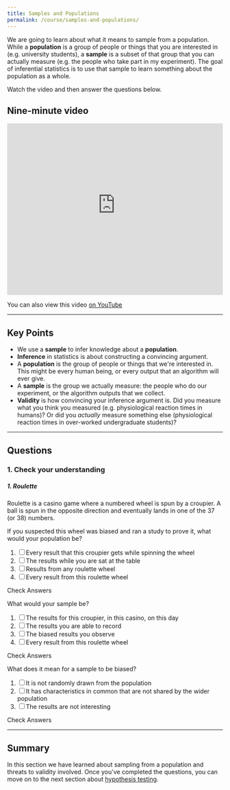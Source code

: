 ```yaml
---
title: Samples and Populations
permalink: /course/samples-and-populations/
---
```


We are going to learn about what it means to sample from a population. While a **population** is a group of people or things that you are interested in (e.g. university students), a **sample** is a subset of that group that you can actually measure (e.g. the people who take part in my experiment). The goal of inferential statistics is to use that sample to learn something about the population as a whole.

Watch the video and then answer the questions below.

## Nine-minute video

<iframe width="100%" height="400px" src="https://www.youtube-nocookie.com/embed/Kl8hfypEMo0" frameborder="0" allow="accelerometer; autoplay; clipboard-write; encrypted-media; gyroscope; picture-in-picture" allowfullscreen></iframe>

You can also view this video [on YouTube](https://youtu.be/Kl8hfypEMo0)

---

## Key Points

* We use a **sample** to infer knowledge about a **population**.
* **Inference** in statistics is about constructing a convincing argument.
* A **population** is the group of people or things that we're interested in. This might be every human being, or every output that an algorithm will ever give.
* A **sample** is the group we actually measure: the people who do our experiment, or the algorithm outputs that we collect.
* **Validity** is how convincing your inference argument is. Did you measure what you think you measured (e.g. physiological reaction times in humans)? Or did you _actually_ measure something else (physiological reaction times in over-worked undergraduate students)?

---

## Questions

### 1. Check your understanding

##### 1. Roulette

Roulette is a casino game where a numbered wheel is spun by a croupier. A ball is spun in the opposite direction and eventually lands in one of the 37 (or 38) numbers.

If you suspected this wheel was biased and ran a study to prove it, what would your population be?

1. <input type="checkbox" id="q11" data-answer="false" /><label for="q11">Every result that this croupier gets while spinning the wheel</label> <span id="q11c" style="display:inline-block"></span>
2. <input type="checkbox" id="q12" data-answer="false" /><label for="q12">The results while you are sat at the table</label> <span id="q12c" style="display:inline-block"></span>
3. <input type="checkbox" id="q13" data-answer="false"/><label for="q13">Results from any roulette wheel</label> <span id="q13c" style="display:inline-block"></span>
4. <input type="checkbox" id="q14" data-answer="true" /><label for="q14">Every result from this roulette wheel</label> <span id="q14c" style="display:inline-block"></span>

<a class="btn btn-primary" type="submit" onClick="checkAnswers('q1')">Check Answers</a>
<script src="/assets/check.js"></script>

What would your sample be?

1. <input type="checkbox" id="q21" data-answer="false" /><label for="q21">The results for this croupier, in this casino, on this day</label> <span id="q21c" style="display:inline-block"></span>
2. <input type="checkbox" id="q22" data-answer="true" /><label for="q22">The results you are able to record</label> <span id="q22c" style="display:inline-block"></span>
3. <input type="checkbox" id="q23" data-answer="false"/><label for="q23">The biased results you observe</label> <span id="q23c" style="display:inline-block"></span>
4. <input type="checkbox" id="q24" data-answer="false" /><label for="q24">Every result from this roulette wheel</label> <span id="q24c" style="display:inline-block"></span>

<a class="btn btn-primary" type="submit" onClick="checkAnswers('q2')">Check Answers</a>

What does it mean for a sample to be biased?

1. <input type="checkbox" id="q31" data-answer="true" /><label for="q31">It is not randomly drawn from the population</label> <span id="q31c" style="display:inline-block"></span>
2. <input type="checkbox" id="q32" data-answer="true" /><label for="q32">It has characteristics in common that are not shared by the wider population</label> <span id="q32c" style="display:inline-block"></span>
3. <input type="checkbox" id="q33" data-answer="false"/><label for="q33">The results are not interesting</label> <span id="q33c" style="display:inline-block"></span>

<a class="btn btn-primary" type="submit" onClick="checkAnswers('q3')">Check Answers</a>


---

## Summary

In this section we have learned about sampling from a population and threats to validity involved. Once you've completed the questions, you can move on to the next section about [hypothesis testing](../hypothesis-testing/).